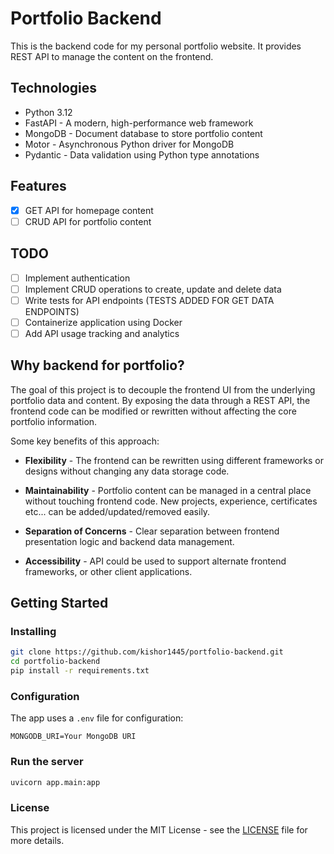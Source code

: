 # Portfolio Backend

This is the backend code for my personal portfolio website. It provides REST API to manage the content on the frontend.

## Technologies

- Python 3.12
- FastAPI - A modern, high-performance web framework
- MongoDB - Document database to store portfolio content
- Motor - Asynchronous Python driver for MongoDB
- Pydantic - Data validation using Python type annotations

## Features

- [x] GET API for homepage content
- [ ] CRUD API for portfolio content

## TODO

- [ ] Implement authentication
- [ ] Implement CRUD operations to create, update and delete data
- [ ] Write tests for API endpoints (TESTS ADDED FOR GET DATA ENDPOINTS)
- [ ] Containerize application using Docker
- [ ] Add API usage tracking and analytics

## Why backend for portfolio?

The goal of this project is to decouple the frontend UI from the underlying portfolio data and content. By exposing the data through a REST API, the frontend code can be modified or rewritten without affecting the core portfolio information.

Some key benefits of this approach:

- **Flexibility** - The frontend can be rewritten using different frameworks or designs without changing any data storage code.

- **Maintainability** - Portfolio content can be managed in a central place without touching frontend code. New projects, experience, certificates etc... can be added/updated/removed easily.

- **Separation of Concerns** - Clear separation between frontend presentation logic and backend data management.

- **Accessibility** - API could be used to support alternate frontend frameworks, or other client applications.

## Getting Started

### Installing

```bash
git clone https://github.com/kishor1445/portfolio-backend.git
cd portfolio-backend
pip install -r requirements.txt
```

### Configuration

The app uses a `.env` file for configuration:

```
MONGODB_URI=Your MongoDB URI
```

### Run the server

```bash
uvicorn app.main:app
```

### License

This project is licensed under the MIT License - see the [LICENSE](https://github.com/kishor1445/portfolio-backend/LICENSE) file for more details.
